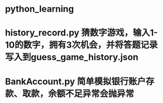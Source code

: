 # python_learning
# history_record.py 猜数字游戏，输入1-10的数字，拥有3次机会，并将答题记录写入到guess_game_history.json
# BankAccount.py 简单模拟银行账户存款、取款，余额不足异常会抛异常
